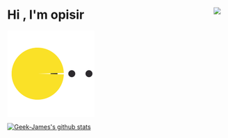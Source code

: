 <h1>Hi <img src="https://github.com/TheDudeThatCode/TheDudeThatCode/blob/master/Assets/Hi.gif" width="29px" align="right">, I'm opisir</h1> 

<img align="center" src="https://raw.githubusercontent.com/Aniket965/Aniket965/master/pacman.svg?sanitize=true" width="200" height="200">

[![Geek-James's github stats](https://github-readme-stats.vercel.app/api?username=opisir&show_icons=true&theme=radical&count_private=true)](https://github.com/anuraghazra/github-readme-stats)
